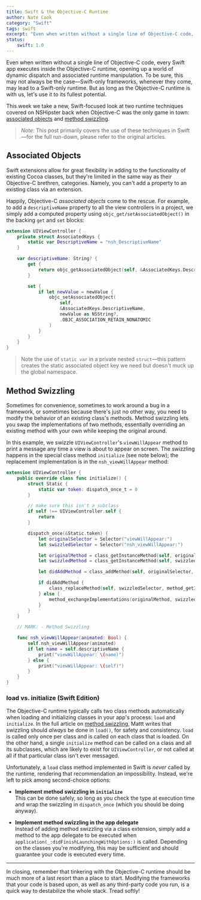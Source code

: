 ```yaml
---
title: Swift & the Objective-C Runtime
author: Nate Cook
category: "Swift"
tags: swift
excerpt: "Even when written without a single line of Objective-C code, every Swift app executes inside the Objective-C runtime, opening up a world of dynamic dispatch and associated runtime manipulation. To be sure, this may not always be the case—Swift-only frameworks, whenever they come, may lead to a Swift-only runtime. But as long as the Objective-C runtime is with us, let's use it to its fullest potential."
status:
    swift: 1.0
---
```


Even when written without a single line of Objective-C code, every Swift app executes inside the Objective-C runtime, opening up a world of dynamic dispatch and associated runtime manipulation. To be sure, this may not always be the case—Swift-only frameworks, whenever they come, may lead to a Swift-only runtime. But as long as the Objective-C runtime is with us, let's use it to its fullest potential.

This week we take a new, Swift-focused look at two runtime techniques covered on NSHipster back when Objective-C was the only game in town: [associated objects](/associated-objects/) and [method swizzling](/method-swizzling/).

> *Note:* This post primarily covers the use of these techniques in Swift—for the full run-down, please refer to the original articles.


## Associated Objects

Swift extensions allow for great flexibility in adding to the functionality of existing Cocoa classes, but they're limited in the same way as their Objective-C brethren, categories. Namely, you can't add a property to an existing class via an extension.

Happily, Objective-C *associated objects* come to the rescue. For example, to add a `descriptiveName` property to all the view controllers in a project, we simply add a computed property using `objc_get/setAssociatedObject()` in the backing `get` and `set` blocks:

````swift
extension UIViewController {
    private struct AssociatedKeys {
        static var DescriptiveName = "nsh_DescriptiveName"
    }

    var descriptiveName: String? {
        get {
            return objc_getAssociatedObject(self, &AssociatedKeys.DescriptiveName) as? String
        }

        set {
            if let newValue = newValue {
                objc_setAssociatedObject(
                    self,
                    &AssociatedKeys.DescriptiveName,
                    newValue as NSString?,
                    .OBJC_ASSOCIATION_RETAIN_NONATOMIC
                )
            }
        }
    }
}
````

> Note the use of `static var` in a private nested `struct`—this pattern creates the static associated object key we need but doesn't muck up the global namespace.


## Method Swizzling

Sometimes for convenience, sometimes to work around a bug in a framework, or sometimes because there's just no other way, you need to modify the behavior of an existing class's methods. Method swizzling lets you swap the implementations of two methods, essentially overriding an existing method with your own while keeping the original around.

In this example, we swizzle `UIViewController`'s `viewWillAppear` method to print a message any time a view is about to appear on screen. The swizzling happens in the special class method `initialize` (see note below); the replacement implementation is in the `nsh_viewWillAppear` method:

````swift
extension UIViewController {
    public override class func initialize() {
        struct Static {
            static var token: dispatch_once_t = 0
        }

        // make sure this isn't a subclass
        if self !== UIViewController.self {
            return
        }

        dispatch_once(&Static.token) {
            let originalSelector = Selector("viewWillAppear:")
            let swizzledSelector = Selector("nsh_viewWillAppear:")

            let originalMethod = class_getInstanceMethod(self, originalSelector)
            let swizzledMethod = class_getInstanceMethod(self, swizzledSelector)

            let didAddMethod = class_addMethod(self, originalSelector, method_getImplementation(swizzledMethod), method_getTypeEncoding(swizzledMethod))

            if didAddMethod {
                class_replaceMethod(self, swizzledSelector, method_getImplementation(originalMethod), method_getTypeEncoding(originalMethod))
            } else {
                method_exchangeImplementations(originalMethod, swizzledMethod);
            }
        }
    }

    // MARK: - Method Swizzling

    func nsh_viewWillAppear(animated: Bool) {
        self.nsh_viewWillAppear(animated)
        if let name = self.descriptiveName {
            print("viewWillAppear: \(name)")
        } else {
            print("viewWillAppear: \(self)")
        }
    }
}
````


### load vs. initialize (Swift Edition)

The Objective-C runtime typically calls two class methods automatically when loading and initializing classes in your app's process: `load` and `initialize`. In the full article on [method swizzling](/method-swizzling/), Mattt writes that swizzling should *always* be done in `load()`, for safety and consistency. `load` is called only once per class and is called on each class that is loaded. On the other hand, a single `initialize` method can be called on a class and all its subclasses, which are likely to exist for `UIViewController`, or not called at all if that particular class isn't ever messaged.

Unfortunately, a `load` class method implemented in Swift is *never* called by the runtime, rendering that recommendation an impossibility. Instead, we're left to pick among second-choice options:

- **Implement method swizzling in `initialize`**   
This can be done safely, so long as you check the type at execution time and wrap the swizzling in `dispatch_once` (which you should be doing anyway).

- **Implement method swizzling in the app delegate**  
Instead of adding method swizzling via a class extension, simply add a method to the app delegate to be executed when `application(_:didFinishLaunchingWithOptions:)` is called. Depending on the classes you're modifying, this may be sufficient and should guarantee your code is executed every time.


* * *


In closing, remember that tinkering with the Objective-C runtime should be much more of a last resort than a place to start. Modifying the frameworks that your code is based upon, as well as any third-party code you run, is a quick way to destabilize the whole stack. Tread softly!
